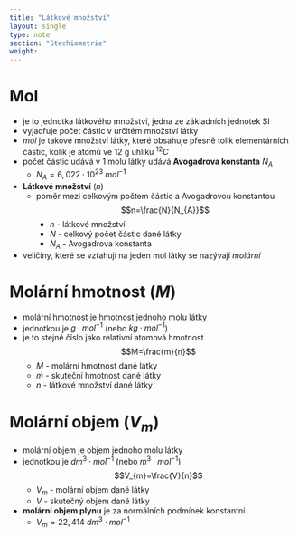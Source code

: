 ```yaml
---
title: "Látkové množství"
layout: single
type: note
section: "Stechiometrie"
weight: 
---
```

# Mol
- je to jednotka látkového množství, jedna ze základních jednotek SI
- vyjadřuje počet částic v určitém množství látky
- _mol_ je takové množství látky, které obsahuje přesně tolik elementárních částic, kolik je atomů ve 12 g uhlíku $^{12}C$
- počet částic udává v 1 molu látky udává **Avogadrova konstanta** $N_{A}$
    - $N_{A}=6,022\cdot{10^{23}}\ mol^{-1}$
- **Látkové množství** ($n$) 
    - poměr mezi celkovým počtem částic a Avogadrovou konstantou
    $$n=\frac{N}{N_{A}}$$
        - $n$ - látkové množství
        - $N$ - celkový počet částic dané látky
        - $N_{A}$ - Avogadrova konstanta
- veličiny, které se vztahují na jeden mol látky se nazývají _molární_
# Molární hmotnost ($M$)
- molární hmotnost je hmotnost jednoho molu látky
- jednotkou je $g\cdot{mol^{-1}}$ (nebo $kg\cdot{mol^{-1}}$)
- je to stejné číslo jako relativní atomová hmotnost
$$M=\frac{m}{n}$$
    - $M$ - molární hmotnost dané látky
    - $m$ - skuteční hmotnost dané látky
    - $n$ - látkové množství dané látky 
# Molární objem ($V_{m}$)
- molární objem je objem jednoho molu látky
- jednotkou je $dm^{3}\cdot{mol^{-1}}$ (nebo $m^{3}\cdot{mol^{-1}}$)
$$V_{m}=\frac{V}{n}$$
    - $V_{m}$ - molární objem dané látky
    - $V$ - skutečný objem dané látky
- **molární objem plynu** je za normálních podmínek konstantní
    - $V_{m}=22,414\ dm^{3}\cdot{mol^{-1}}$